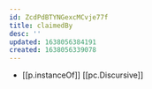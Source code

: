 ```yaml
---
id: ZcdPdBTYNGexcMCvje77f
title: claimedBy
desc: ''
updated: 1638056384191
created: 1638056339078
---
```




- [[p.instanceOf]] [[pc.Discursive]]
